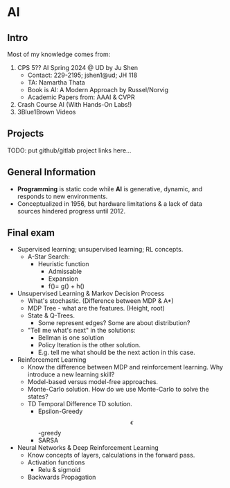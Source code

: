 # AI

## Intro

Most of my knowledge comes from:

1. CPS 5?? AI Spring 2024 @ UD by Ju Shen
   * Contact: 229-2195; jshen1@ud; JH 118
   * TA: Namartha Thata
   * Book is AI: A Modern Approach by Russel/Norvig
   * Academic Papers from: AAAI & CVPR
2. Crash Course AI (With Hands-On Labs!)
3. 3Blue1Brown Videos

## Projects

TODO: put github/gitlab project links here...

## General Information

* **Programming** is static code while **AI** is generative, dynamic, and responds to new environments.
* Conceptualized in 1956, but hardware limitations & a lack of data sources hindered progress until 2012.

## Final exam

* Supervised learning; unsupervised learning; RL concepts.
  * A-Star Search:
    * Heuristic function
      * Admissable
      * Expansion
      * f()= g() + h()
* Unsupervised Learning & Markov Decision Process
  * What's stochastic. (Difference between MDP & A\*)
  * MDP Tree - what are the features. (Height, root)
  * State & Q-Trees.
    * Some represent edges? Some are about distribution?
  * "Tell me what's next" in the solutions:
    * Bellman is one solution
    * Policy Iteration is the other solution.
    * E.g. tell me what should be the next action in this case.
* Reinforcement Learning
  * Know the difference between MDP and reinforcement learning. Why introduce a new learning skill?
  * Model-based versus model-free approaches.
  * Monte-Carlo solution. How do we use Monte-Carlo to solve the states?
  * TD Temporal Difference TD solution.
    * Epsilon-Greedy $$\epsilon$$-greedy
    * SARSA
* Neural Networks & Deep Reinforcement Learning
  * Know concepts of layers, calculations in the forward pass.
  * Activation functions
    * Relu & sigmoid
  * Backwards Propagation
